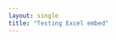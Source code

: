 ```yaml
---
layout: single
title: "Testing Excel embed"
---
```


<div id="myExcelDiv" style="width: 402px; height: 346px"></div>
<script type="text/javascript" src="https://onedrive.live.com/embed?resid=6C685993F809A9F8%212757&authkey=%21AABR6KgqMF_ImYs&em=3&wdDivId=%22myExcelDiv%22&wdDownloadButton=1&wdAllowInteractivity=0&wdAllowTyping=1"></script>


<div id="myExcelDiv" style="width: 402px; height: 346px"></div>
<script type="text/javascript" src="https://ituint-my.sharepoint.com/personal/bastiaan_quast_itu_int/_layouts/15/Doc.aspx?sourcedoc={f119a90e-b054-4dd5-a7b1-514834b47c4a}&action=embedview&wdAllowInteractivity=False&wdHideGridlines=True&wdHideHeaders=True&wdDownloadButton=True&wdInConfigurator=True&wdInConfigurator=True&edesNext=true&resen=false&ed1JS=false"></script>



